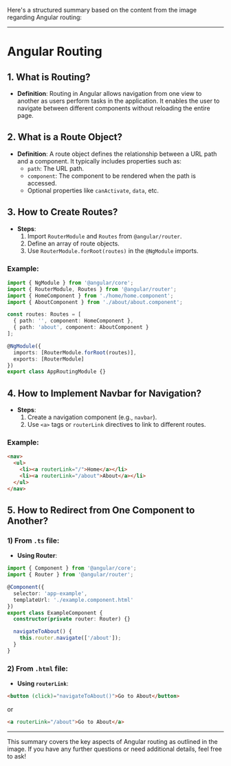 Here's a structured summary based on the content from the image regarding Angular routing:

---

# Angular Routing

## 1. What is Routing?
- **Definition**: Routing in Angular allows navigation from one view to another as users perform tasks in the application. It enables the user to navigate between different components without reloading the entire page.

## 2. What is a Route Object?
- **Definition**: A route object defines the relationship between a URL path and a component. It typically includes properties such as:
  - `path`: The URL path.
  - `component`: The component to be rendered when the path is accessed.
  - Optional properties like `canActivate`, `data`, etc.

## 3. How to Create Routes?
- **Steps**:
  1. Import `RouterModule` and `Routes` from `@angular/router`.
  2. Define an array of route objects.
  3. Use `RouterModule.forRoot(routes)` in the `@NgModule` imports.

### Example:
```typescript
import { NgModule } from '@angular/core';
import { RouterModule, Routes } from '@angular/router';
import { HomeComponent } from './home/home.component';
import { AboutComponent } from './about/about.component';

const routes: Routes = [
  { path: '', component: HomeComponent },
  { path: 'about', component: AboutComponent }
];

@NgModule({
  imports: [RouterModule.forRoot(routes)],
  exports: [RouterModule]
})
export class AppRoutingModule {}
```

## 4. How to Implement Navbar for Navigation?
- **Steps**:
  1. Create a navigation component (e.g., `navbar`).
  2. Use `<a>` tags or `routerLink` directives to link to different routes.

### Example:
```html
<nav>
  <ul>
    <li><a routerLink="/">Home</a></li>
    <li><a routerLink="/about">About</a></li>
  </ul>
</nav>
```

## 5. How to Redirect from One Component to Another?
### 1) From `.ts` file:
- **Using Router**:
```typescript
import { Component } from '@angular/core';
import { Router } from '@angular/router';

@Component({
  selector: 'app-example',
  templateUrl: './example.component.html'
})
export class ExampleComponent {
  constructor(private router: Router) {}

  navigateToAbout() {
    this.router.navigate(['/about']);
  }
}
```

### 2) From `.html` file:
- **Using `routerLink`**:
```html
<button (click)="navigateToAbout()">Go to About</button>
```
or
```html
<a routerLink="/about">Go to About</a>
```

---

This summary covers the key aspects of Angular routing as outlined in the image. If you have any further questions or need additional details, feel free to ask!
